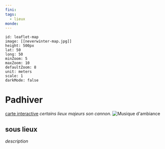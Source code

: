 ```yaml
---
fini: 
tags:
  - lieux
monde:
---
```

```leaflet 
id: leaflet-map 
image: [[neverwinter-map.jpg]] 
height: 500px 
lat: 50 
long: 50 
minZoom: 5 
maxZoom: 10 
defaultZoom: 8 
unit: meters 
scale: 1 
darkMode: false 
```
# Padhiver
[carte interactive](https://www.aidedd.org/atlas/index.php?map=N&l=0) *certains lieux majeurs son cannon*.
![Musique d'ambiance](https://www.youtube.com/watch?v=VMs_p5EWri4)
## sous lieux
*description*
